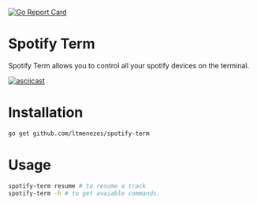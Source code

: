 [![Go Report Card](https://goreportcard.com/badge/github.com/LTMenezes/spotify-term)](https://goreportcard.com/badge/github.com/LTMenezes/spotify-term)
# Spotify Term
Spotify Term allows you to control all your spotify devices on the terminal.

[![asciicast](https://asciinema.org/a/GuXDzhHOXUzTTY5VNBH7tr0Kv.png)](https://asciinema.org/a/GuXDzhHOXUzTTY5VNBH7tr0Kv)

# Installation
```bash
go get github.com/ltmenezes/spotify-term
```

# Usage
```bash
spotify-term resume # to resume a track
spotify-term -h # to get avaiable commands.
```
